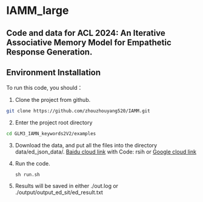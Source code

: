 # IAMM_large

## Code and data for ACL 2024: An Iterative Associative Memory Model for Empathetic Response Generation.


## Environment Installation
To run this code, you should：
1. Clone the project from github.
```sh
git clone https://github.com/zhouzhouyang520/IAMM.git
```
2. Enter the project root directory
```sh
cd GLM3_IAMN_keywords2V2/examples
```
3. Download the data, and put all the files into the directory data/ed_json_data/. [Baidu cloud link](https://pan.baidu.com/s/1IWqai_qW1_4ROTkQlKHwVA?pwd=rsih) with Code: rsih or [Google cloud link](https://drive.google.com/file/d/1mqc5kfpOEqYgFQIUqmjxZa0yidNPkhSA/view?usp=drive_link)

4. Run the code.
   ```
   sh run.sh
   ```

5. Results will be saved in either ./out.log or ./output/output_ed_sit/ed_result.txt
